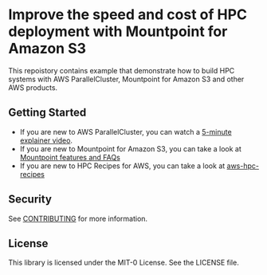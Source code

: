 # Improve the speed and cost of HPC deployment with Mountpoint for Amazon S3

This repoistory contains example that demonstrate how to build HPC systems with AWS ParallelCluster, Mountpoint for Amazon S3 and other AWS products.

## Getting Started

* If you are new to AWS ParallelCluster, you can watch a [5-minute explainer video](https://youtu.be/gmw7A3kOh60).
* If you are new to Mountpoint for Amazon S3, you can take a look at [Mountpoint features and FAQs](https://aws.amazon.com/s3/features/mountpoint/)
* If you are new to HPC Recipes for AWS, you can take a look at [aws-hpc-recipes](https://github.com/aws-samples/aws-hpc-recipes)

## Security

See [CONTRIBUTING](CONTRIBUTING.md#security-issue-notifications) for more information.

## License

This library is licensed under the MIT-0 License. See the LICENSE file.

